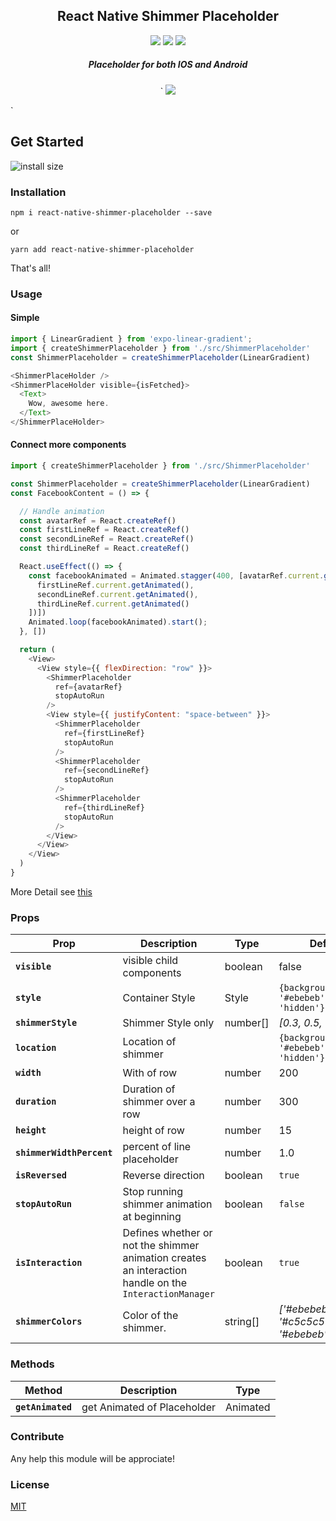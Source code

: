 
<h2 align="center">
  React Native Shimmer Placeholder
</h2>
<p align="center">
  <a href="https://www.npmjs.com/package/react-native-shimmer-placeholder"><img src="https://img.shields.io/npm/v/react-native-shimmer-placeholder.svg?style=flat-square"></a>
  <a href="https://www.npmjs.com/package/react-native-shimmer-placeholder"><img src="https://img.shields.io/npm/dm/react-native-shimmer-placeholder.svg?style=flat-square"></a>
  <a href="https://packagephobia.now.sh/badge?p=react-native-shimmer-placeholder@1.0.29"><img src="https://packagephobia.now.sh/badge?p=react-native-shimmer-placeholder@1.0.29"></a>
</p>
<h5 align="center">
Placeholder for both IOS and Android
</h5>

<p align="center">`
<img src="https://github.com/tomzaku/react-native-shimmer-placeholder/blob/master/example.gif?raw=true">
</p>`
<!-- <p align="center">
<img src="https://github.com/tomzaku/react-native-shimmer-placeholder/blob/master/example2.gif?raw=true">
</p> -->

## Get Started
![install size](https://packagephobia.now.sh/badge?p=react-native-shimmer-placeholder@1.0.29)

### Installation

`npm i react-native-shimmer-placeholder --save`

or

`yarn add react-native-shimmer-placeholder`


That's all!

### Usage

#### Simple
``` js
import { LinearGradient } from 'expo-linear-gradient';
import { createShimmerPlaceholder } from './src/ShimmerPlaceholder'
const ShimmerPlaceholder = createShimmerPlaceholder(LinearGradient)

<ShimmerPlaceHolder />
<ShimmerPlaceHolder visible={isFetched}>
  <Text>
    Wow, awesome here.
  </Text>
</ShimmerPlaceHolder>

```

#### Connect more components

``` js
import { createShimmerPlaceholder } from './src/ShimmerPlaceholder'

const ShimmerPlaceholder = createShimmerPlaceholder(LinearGradient)
const FacebookContent = () => {

  // Handle animation
  const avatarRef = React.createRef()
  const firstLineRef = React.createRef()
  const secondLineRef = React.createRef()
  const thirdLineRef = React.createRef()

  React.useEffect(() => {
    const facebookAnimated = Animated.stagger(400, [avatarRef.current.getAnimated(), Animated.parallel([
      firstLineRef.current.getAnimated(),
      secondLineRef.current.getAnimated(),
      thirdLineRef.current.getAnimated()
    ])])
    Animated.loop(facebookAnimated).start();
  }, [])

  return (
    <View>
      <View style={{ flexDirection: "row" }}>
        <ShimmerPlaceholder
          ref={avatarRef}
          stopAutoRun
        />
        <View style={{ justifyContent: "space-between" }}>
          <ShimmerPlaceholder
            ref={firstLineRef}
            stopAutoRun
          />
          <ShimmerPlaceholder
            ref={secondLineRef}
            stopAutoRun
          />
          <ShimmerPlaceholder
            ref={thirdLineRef}
            stopAutoRun
          />
        </View>
      </View>
    </View>
  )
}
```

More Detail see [this](https://github.com/tomzaku/react-native-shimmer-placeholder/blob/master/example/App.js)

### Props

| Prop                      | Description                                                                                            | Type     | Default                                           |
| ------------------------- | ------------------------------------------------------------------------------------------------------ | -------- | ------------------------------------------------- |
| **`visible`**             | visible child components                                                                               | boolean  | false                                             |
| **`style`**               | Container Style                                                                                        | Style    | `{backgroundColor: '#ebebeb',overflow: 'hidden'}` |
| **`shimmerStyle`**        | Shimmer Style only                                                                                     | number[] | *[0.3, 0.5, 0.7]*                                 |
| **`location`**            | Location of shimmer                                                                                    |          | `{backgroundColor: '#ebebeb',overflow: 'hidden'}` |
| **`width`**               | With of row                                                                                            | number   | 200                                               |
| **`duration`**            | Duration of shimmer over a row                                                                         | number   | 300                                               |
| **`height`**              | height of row                                                                                          | number   | 15                                                |
| **`shimmerWidthPercent`** | percent of line placeholder                                                                            | number   | 1.0                                               |
| **`isReversed`**          | Reverse direction                                                                                      | boolean  | `true`                                            |
| **`stopAutoRun`**         | Stop running shimmer animation at beginning                                                            | boolean  | `false`                                           |
| **`isInteraction`**       | Defines whether or not the shimmer animation creates an interaction handle on the `InteractionManager` | boolean  | `true`                                            |
| **`shimmerColors`**       | Color of the shimmer.                                                                                  | string[] | *['#ebebeb', '#c5c5c5', '#ebebeb']*               |

### Methods
| Method            | Description                 | Type     |
| ----------------- | --------------------------- | -------- |
| **`getAnimated`** | get Animated of Placeholder | Animated |

### Contribute

Any help this module will be approciate!

### License

[MIT](https://github.com/tomzaku/react-native-shimmer-placeholder/blob/master/LICENSE)
